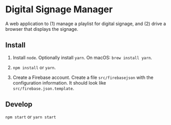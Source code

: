 # Digital Signage Manager

A web application to (1) manage a playlist for digital signage, and (2) drive a browser that displays the signage.

## Install

1. Install `node`. Optionally install `yarn`. On macOS: `brew install yarn`.

2. `npm install` or `yarn`.

3. Create a Firebase account. Create a file `src/firebasejson` with the configuration information. It should look like `src/firebase.json.template`.

## Develop

`npm start` or `yarn start`
